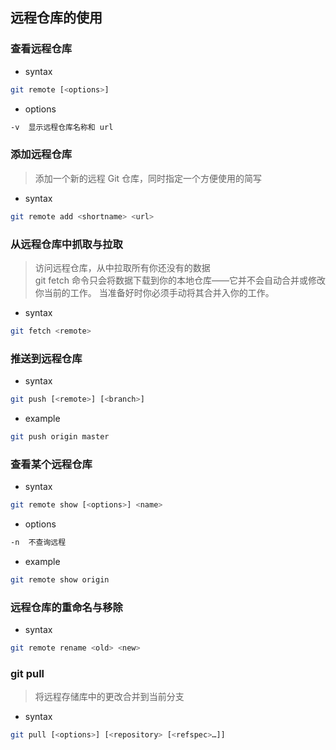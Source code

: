 ## 远程仓库的使用
### 查看远程仓库
- syntax
```bash
git remote [<options>]
```
- options
```bash
-v  显示远程仓库名称和 url
```
### 添加远程仓库
> 添加一个新的远程 Git 仓库，同时指定一个方便使用的简写
- syntax
```bash
git remote add <shortname> <url>
```
### 从远程仓库中抓取与拉取
> 访问远程仓库，从中拉取所有你还没有的数据  
> git fetch 命令只会将数据下载到你的本地仓库——它并不会自动合并或修改你当前的工作。 当准备好时你必须手动将其合并入你的工作。
- syntax
```bash
git fetch <remote>
```
### 推送到远程仓库
- syntax
```bash
git push [<remote>] [<branch>]
```
- example
```bash
git push origin master
```
### 查看某个远程仓库
- syntax
```bash
git remote show [<options>] <name>
```
- options
```bash
-n  不查询远程
```
- example
```bash
git remote show origin
```
### 远程仓库的重命名与移除
- syntax
```bash
git remote rename <old> <new>
```
### git pull
> 将远程存储库中的更改合并到当前分支
- syntax
```bash
git pull [<options>] [<repository> [<refspec>…​]]
```

